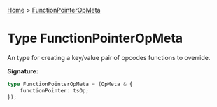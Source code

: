 [Home](../index.md) &gt; [FunctionPointerOpMeta](./functionpointeropmeta.md)

# Type FunctionPointerOpMeta

An type for creating a key/value pair of opcodes functions to override.

<b>Signature:</b>

```typescript
type FunctionPointerOpMeta = (OpMeta & {
    functionPointer: tsOp;
});
```

